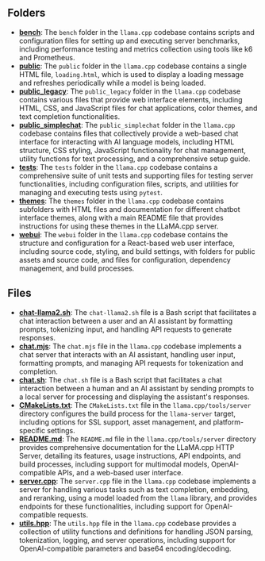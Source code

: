## Folders
- **[bench](server/bench.driver.md)**: The `bench` folder in the `llama.cpp` codebase contains scripts and configuration files for setting up and executing server benchmarks, including performance testing and metrics collection using tools like k6 and Prometheus.
- **[public](server/public.driver.md)**: The `public` folder in the `llama.cpp` codebase contains a single HTML file, `loading.html`, which is used to display a loading message and refreshes periodically while a model is being loaded.
- **[public_legacy](server/public.driver.md_legacy)**: The `public_legacy` folder in the `llama.cpp` codebase contains various files that provide web interface elements, including HTML, CSS, and JavaScript files for chat applications, color themes, and text completion functionalities.
- **[public_simplechat](server/public.driver.md_simplechat)**: The `public_simplechat` folder in the `llama.cpp` codebase contains files that collectively provide a web-based chat interface for interacting with AI language models, including HTML structure, CSS styling, JavaScript functionality for chat management, utility functions for text processing, and a comprehensive setup guide.
- **[tests](server/tests.driver.md)**: The `tests` folder in the `llama.cpp` codebase contains a comprehensive suite of unit tests and supporting files for testing server functionalities, including configuration files, scripts, and utilities for managing and executing tests using `pytest`.
- **[themes](server/themes.driver.md)**: The `themes` folder in the `llama.cpp` codebase contains subfolders with HTML files and documentation for different chatbot interface themes, along with a main README file that provides instructions for using these themes in the LLaMA.cpp server.
- **[webui](server/webui.driver.md)**: The `webui` folder in the `llama.cpp` codebase contains the structure and configuration for a React-based web user interface, including source code, styling, and build settings, with folders for public assets and source code, and files for configuration, dependency management, and build processes.

## Files
- **[chat-llama2.sh](server/chat-llama2.sh.driver.md)**: The `chat-llama2.sh` file is a Bash script that facilitates a chat interaction between a user and an AI assistant by formatting prompts, tokenizing input, and handling API requests to generate responses.
- **[chat.mjs](server/chat.mjs.driver.md)**: The `chat.mjs` file in the `llama.cpp` codebase implements a chat server that interacts with an AI assistant, handling user input, formatting prompts, and managing API requests for tokenization and completion.
- **[chat.sh](server/chat.sh.driver.md)**: The `chat.sh` file is a Bash script that facilitates a chat interaction between a human and an AI assistant by sending prompts to a local server for processing and displaying the assistant's responses.
- **[CMakeLists.txt](server/CMakeLists.txt.driver.md)**: The `CMakeLists.txt` file in the `llama.cpp/tools/server` directory configures the build process for the `llama-server` target, including options for SSL support, asset management, and platform-specific settings.
- **[README.md](server/README.md.driver.md)**: The `README.md` file in the `llama.cpp/tools/server` directory provides comprehensive documentation for the LLaMA.cpp HTTP Server, detailing its features, usage instructions, API endpoints, and build processes, including support for multimodal models, OpenAI-compatible APIs, and a web-based user interface.
- **[server.cpp](server/server.cpp.driver.md)**: The `server.cpp` file in the `llama.cpp` codebase implements a server for handling various tasks such as text completion, embedding, and reranking, using a model loaded from the `llama` library, and provides endpoints for these functionalities, including support for OpenAI-compatible requests.
- **[utils.hpp](server/utils.hpp.driver.md)**: The `utils.hpp` file in the `llama.cpp` codebase provides a collection of utility functions and definitions for handling JSON parsing, tokenization, logging, and server operations, including support for OpenAI-compatible parameters and base64 encoding/decoding.
